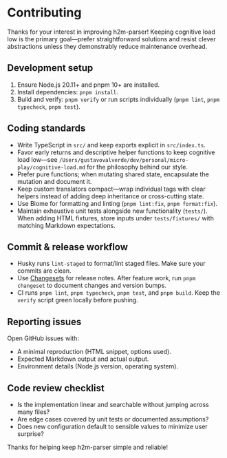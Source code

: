 # Contributing

Thanks for your interest in improving h2m-parser! Keeping cognitive load low is the primary goal—prefer straightforward solutions and resist clever abstractions unless they demonstrably reduce maintenance overhead.

## Development setup

1. Ensure Node.js 20.11+ and pnpm 10+ are installed.
2. Install dependencies: `pnpm install`.
3. Build and verify: `pnpm verify` or run scripts individually (`pnpm lint`, `pnpm typecheck`, `pnpm test`).

## Coding standards

- Write TypeScript in `src/` and keep exports explicit in `src/index.ts`.
- Favor early returns and descriptive helper functions to keep cognitive load low—see `/Users/gustavovalverde/dev/personal/micro-play/cognitive-load.md` for the philosophy behind our style.
- Prefer pure functions; when mutating shared state, encapsulate the mutation and document it.
- Keep custom translators compact—wrap individual tags with clear helpers instead of adding deep inheritance or cross-cutting state.
- Use Biome for formatting and linting (`pnpm lint:fix`, `pnpm format:fix`).
- Maintain exhaustive unit tests alongside new functionality (`tests/`). When adding HTML fixtures, store inputs under `tests/fixtures/` with matching Markdown expectations.

## Commit & release workflow

- Husky runs `lint-staged` to format/lint staged files. Make sure your commits are clean.
- Use [Changesets](https://github.com/changesets/changesets) for release notes. After feature work, run `pnpm changeset` to document changes and version bumps.
- CI runs `pnpm lint`, `pnpm typecheck`, `pnpm test`, and `pnpm build`. Keep the `verify` script green locally before pushing.

## Reporting issues

Open GitHub issues with:
- A minimal reproduction (HTML snippet, options used).
- Expected Markdown output and actual output.
- Environment details (Node.js version, operating system).

## Code review checklist

- Is the implementation linear and searchable without jumping across many files?
- Are edge cases covered by unit tests or documented assumptions?
- Does new configuration default to sensible values to minimize user surprise?

Thanks for helping keep h2m-parser simple and reliable!
